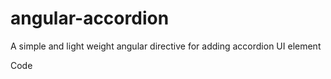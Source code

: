 angular-accordion
=================

A simple and light weight angular directive for adding accordion UI element

<g>Code</g>
